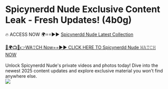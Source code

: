 # Spicynerdd Nude Exclusive Content Leak - Fresh Updates! (4b0g)

🔥 ACCESS NOW 🌍==►► <a href="https://tinyurl.com/yc657z5k" rel="nofollow">Spicynerdd Nude Latest Collection</a>
<br><br>
[🔴🌍📺📱👉WA𝚃CH Now==►► CLICK HERE TO Spicynerdd Nude 𝚆𝙰𝚃𝙲𝙷 NOW](https://tinyurl.com/yc657z5k)
<br><br>
Unlock Spicynerdd Nude's private videos and photos today! Dive into the newest 2025 content updates and explore exclusive material you won’t find anywhere else.
<br>
<a href="https://tinyurl.com/yc657z5k" rel="nofollow" data-target="animated-image.originalLink"><img src="https://camo.githubusercontent.com/8a4f000d20f83aca3bf7ec5f350d767afa0574a8a352519fd8cfa583a6f93a33/68747470733a2f2f692e696d6775722e636f6d2f644a486b345a712e676966" data-canonical-src="https://i.imgur.com/dJHk4Zq.gif" style="max-width: 100%; display: inline-block;" data-target="animated-image.originalImage"></a>
<br>
